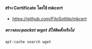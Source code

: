 #### สร้าง Certificate โดยใช้ mkcert 

- https://github.com/FiloSottile/mkcert

##### ตรวจสอบ packet wget มีให้ติดตั้งหรือไม่

    apt-cache search wget

